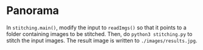 # Panorama

In `stitching.main()`, modify the input to `readImgs()` so that it points to a folder containing images to be stitched. Then, do `python3 stitching.py` to stitch the input images. The result image is written to `./images/results.jpg`.
